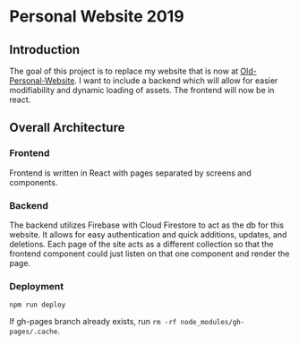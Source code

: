 # Personal Website 2019

## Introduction

The goal of this project is to replace my website that is now at [Old-Personal-Website](https://github.com/brianc725/Old-Personal-Website). I want to include a backend which will allow for easier modifiability and dynamic loading of assets. The frontend will now be in react.

## Overall Architecture

### Frontend

Frontend is written in React with pages separated by screens and components.

### Backend

The backend utilizes Firebase with Cloud Firestore to act as the db for this website. It allows for easy authentication and quick additions, updates, and deletions. Each page of the site acts as a different collection so that the frontend component could just listen on that one component and render the page.

### Deployment

`npm run deploy`

If gh-pages branch already exists, run `rm -rf node_modules/gh-pages/.cache`.